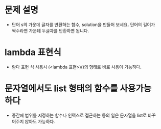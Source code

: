 # 문제 설명

- 단어 s의 가운데 글자를 반환하는 함수, solution을 만들어 보세요. 단어의 길이가 짝수라면 가운데 두글자를 반환하면 됩니다.

# lambda 표현식

- 람다 표현 식 사용시 (<lambda 표현>)(<args>)의 형태로 바로 사용이 가능하다.

# 문자열에서도 list 형태의 함수를 사용가능하다

- 중간에 범위를 지정하는 함수나 인덱스로 접근하는 등의 일은 문자열을 list로 바꾸어주지 않아도 가능하다.
